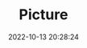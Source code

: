 ---
weight: 1
images:
- /images/edited/230.jpeg
title: Picture
date: 2022-10-13 20:28:24
tags: [luminarneo,work,ilce7m3,dog,frisbee,person]
---
